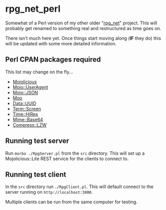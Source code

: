 # rpg_net_perl
Somewhat of a Perl version of my other older "[rpg_net](https://github.com/shamrice/rpg_net)" project. This will probably get renamed to something real and restructured as time goes on.

There isn't much here yet. Once things start moving along (**IF** they do) this will be updated with some more detailed information.


## Perl CPAN packages required
This list may change on the fly...
* [Mojolicious](https://metacpan.org/pod/Mojolicious)
* [Mojo::UserAgent](https://metacpan.org/pod/Mojo::UserAgent)
* [Mojo::JSON](https://metacpan.org/pod/Mojo::JSON)
* [Moo](https://metacpan.org/pod/Moo)
* [Data::UUID](https://metacpan.org/pod/Data::UUID)
* [Term::Screen](https://metacpan.org/pod/Term::Screen)
* [Time::HiRes](https://metacpan.org/pod/Time::HiRes)
* [Mime::Base64](https://metacpan.org/pod/MIME::Base64)
* [Compress::LZW](https://metacpan.org/pod/Compress::LZW)


## Running test server

Run ```morbo ./RpgServer.pl``` from the ```src``` directory. This will set up a Mojolicious::Lite REST service for the clients to connect to.


## Running test client

In the ```src``` directory run ```./RpgClient.pl```. This will default connect to the server running on ```http://localhost:3000```. 

Multiple clients can be run from the same computer for testing.


